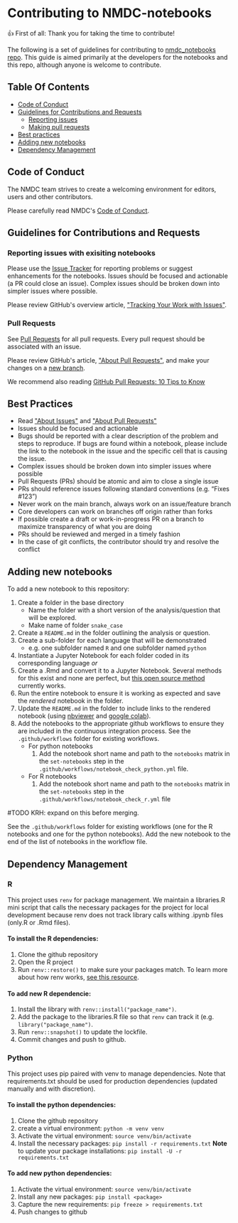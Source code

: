 # Contributing to NMDC-notebooks

:+1: First of all: Thank you for taking the time to contribute!

The following is a set of guidelines for contributing to [nmdc_notebooks repo](https://github.com/microbiomedata/nmdc_notebooks). This guide
is aimed primarily at the developers for the notebooks and this repo, although anyone is welcome
to contribute.

## Table Of Contents

- [Code of Conduct](#code-of-conduct)
- [Guidelines for Contributions and Requests](#contributions)
    * [Reporting issues](#reporting-issues)
    * [Making pull requests](#pull-requests)
- [Best practices](#best-practices)
- [Adding new notebooks](#adding-new-notebooks)
- [Dependency Management](#dependency-management)

<a id="code-of-conduct"></a>

## Code of Conduct

The NMDC team strives to create a
welcoming environment for editors, users and other contributors.

Please carefully read NMDC's [Code of Conduct](https://github.com/microbiomedata/nmdc-schema/blob/main/CODE_OF_CONDUCT.md).

<a id="contributions"></a>

## Guidelines for Contributions and Requests

<a id="reporting-issues"></a>

### Reporting issues with exisiting notebooks

Please use the [Issue Tracker](https://github.com/microbiomedata/nmdc_notebooks/issues/) for reporting problems or suggest enhancements for the notebooks. Issues should be focused and actionable (a PR could close an issue). Complex issues should be broken down into simpler issues where possible.

Please review GitHub's overview article,
["Tracking Your Work with Issues"][about-issues].

### Pull Requests

See [Pull Requests](https://github.com/microbiomedata/nmdc-schema/pulls/) for all pull requests. Every pull request should be associated with an issue.

Please review GitHub's article, ["About Pull Requests"][about-pulls],
and make your changes on a [new branch][about-branches].

We recommend also reading [GitHub Pull Requests: 10 Tips to Know](https://blog.mergify.com/github-pull-requests-10-tips-to-know/)

## Best Practices

<a id="best-practices"></a>

- Read ["About Issues"][about-issues] and ["About Pull Requests"][about-pulls]
- Issues should be focused and actionable
- Bugs should be reported with a clear description of the problem and steps to reproduce.  If bugs are found within a notebook, please include the link to the notebook in the issue and the specific cell that is causing the issue.
- Complex issues should be broken down into simpler issues where possible
- Pull Requests (PRs) should be atomic and aim to close a single issue
- PRs should reference issues following standard conventions (e.g. “Fixes #123”)
- Never work on the main branch, always work on an issue/feature branch
- Core developers can work on branches off origin rather than forks
- If possible create a draft or work-in-progress PR on a branch to maximize transparency of what you are doing
- PRs should be reviewed and merged in a timely fashion
- In the case of git conflicts, the contributor should try and resolve the conflict


[about-branches]: https://docs.github.com/en/pull-requests/collaborating-with-pull-requests/proposing-changes-to-your-work-with-pull-requests/about-branches
[about-issues]: https://docs.github.com/en/issues/tracking-your-work-with-issues/about-issues
[about-pulls]: https://docs.github.com/en/pull-requests/collaborating-with-pull-requests/proposing-changes-to-your-work-with-pull-requests/about-pull-requests

## Adding new notebooks

<a id="adding-new-notebooks"></a>

To add a new notebook to this repository:

1.  Create a folder in the base directory 
    - Name the folder with a short version of the analysis/question that will be explored.
    - Make name of folder `snake_case`
2. Create a `README.md` in the folder outlining the analysis or question.
3. Create a sub-folder for each language that will be demonstrated
    - e.g. one subfolder named `R` and one subfolder named `python`
4. Instantiate a Jupyter Notebook for each folder coded in its corresponding language
_or_
4. Create a .Rmd and convert it to a Jupyter Notebook. Several methods for this exist and none are perfect, but [this open source method](https://github.com/mkearney/rmd2jupyter) currently works.
5. Run the entire notebook to ensure it is working as expected and save the *rendered* notebook in the folder.
6. Update the `README.md` in the folder to include links to the rendered notebook (using [nbviewer](https://nbviewer.org/) and [google colab](https://colab.research.google.com/)).
7. Add the notebooks to the appropriate github workflows to ensure they are included in the continuous integration process.  See the `.github/workflows` folder for existing workflows.
    - For python notebooks
        1. Add the notebook short name and path to the `notebooks` matrix in the `set-notebooks` step in the `.github/workflows/notebook_check_python.yml` file.
    - For R notebooks
        1. Add the notebook short name and path to the `notebooks` matrix in the `set-notebooks` step in the `.github/workflows/notebook_check_r.yml` file

#TODO KRH: expand on this before merging.

See the `.github/workflows` folder for existing workflows (one for the R notebooks and one for the python notebooks). Add the new notebook to the end of the list of notebooks in the workflow file.


## Dependency Management

<a id="dependency-management"></a>

### R

This project uses `renv` for package management. We maintain a libraries.R mini script that calls the necessary packages for the project for local development because renv does not track library calls withing .ipynb files (only.R or .Rmd files). 

#### To install the R dependencies:

1. Clone the github repository
2. Open the R project
3. Run `renv::restore()` to make sure your packages match. To learn more about how renv works, [see this resource](https://rstudio.github.io/renv/articles/renv.html).

#### To add new R dependencie:

1. Install the library with `renv::install("package_name")`. 
2. Add the package to the libraries.R file so that `renv` can track it (e.g. `library("package_name")`.
3. Run `renv::snapshot()` to update the lockfile.
4. Commit changes and push to github.

### Python

This project uses pip paired with venv to manage dependencies. Note that requirements.txt should be used for production dependencies (updated manually and with discretion).

#### To install the python dependencies:

1. Clone the github repository
2. create a virtual environment:
    `python -m venv venv`
3. Activate the virtual environment:
    `source venv/bin/activate`
4. Install the necessary packages:
    `pip install -r requirements.txt`
    **Note** to update your package installations:
        `pip install -U -r requirements.txt`

#### To add new python dependencies:

1. Activate the virtual environment:
    `source venv/bin/activate`
2. Install any new packages:
    `pip install <package>`
3. Capture the new requirements:
    `pip freeze > requirements.txt`
4. Push changes to github
